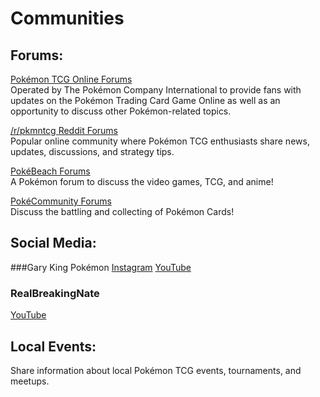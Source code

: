 # Communities

## Forums:
[Pokémon TCG Online Forums](https://forums.pokemontcg.com/)   
Operated by The Pokémon Company International to provide fans with updates on the Pokémon Trading Card Game Online as well as an opportunity to discuss other Pokémon-related topics.

[/r/pkmntcg Reddit Forums](https://www.reddit.com/r/pkmntcg/)  
Popular online community where Pokémon TCG enthusiasts share news, updates, discussions, and strategy tips.

[PokéBeach Forums](https://www.pokebeach.com/forums/)  
A Pokémon forum to discuss the video games, TCG, and anime!

[PokéCommunity Forums](https://www.pokecommunity.com/forumdisplay.php?fn=tcg)  
Discuss the battling and collecting of Pokémon Cards!

## Social Media:

###Gary King Pokémon
[Instagram](https://www.instagram.com/realkingpokemon/)
[YouTube](https://www.youtube.com/user/garyis2000)

### RealBreakingNate
[YouTube](https://www.youtube.com/c/RealBreakingNate/videos)

## Local Events:
Share information about local Pokémon TCG events, tournaments, and meetups.
